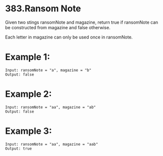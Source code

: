 # 383.Ransom Note 
Given two stings ransomNote and magazine, return true if ransomNote can be constructed from magazine and false otherwise.

Each letter in magazine can only be used once in ransomNote.

# Example 1:
``` 
Input: ransomNote = "a", magazine = "b"
Output: false
```
# Example 2:
``` 
Input: ransomNote = "aa", magazine = "ab"
Output: false
```
# Example 3:
``` 
Input: ransomNote = "aa", magazine = "aab"
Output: true
```